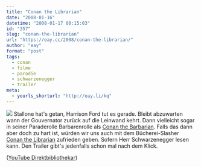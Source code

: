 ```yaml
---
title: "Conan the Librarian"
date: "2008-01-16"
datetime: "2008-01-17 00:15:03"
id: "357"
slug: "conan-the-librarian"
url: "https://eay.cc/2008/conan-the-librarian/"
author: "eay"
format: "post"
tags:
  - conan
  - filme
  - parodie
  - schwarzenegger
  - trailer
meta:
  - yourls_shorturl: "http://eay.li/kq"
---
```


![](/uploads/2008/conanlibrarian.jpg) Stallone hat's getan, Harrison Ford tut es gerade. Bleibt abzuwarten wann der Gouvernator zurück auf die Leinwand kehrt. Dann vielleicht sogar in seiner Paraderolle Barbarenrolle als [Conan the Barbarian](http://en.wikipedia.org/wiki/Conan_the_Barbarian_%28film%29). Falls das dann aber doch zu hart ist, würden wir uns auch mit dem Bücherei-Slasher [Conan the Librarian](http://en.wikipedia.org/wiki/Conan_the_Librarian) zufrieden geben. Sofern Herr Schwarzenegger lesen kann. Den Trailer gibt's jedenfalls schon mal nach dem Klick. 

 ([YouTube Direktbibliothekar](http://www.youtube.com/watch?v=mZHoHaAYHq8))
